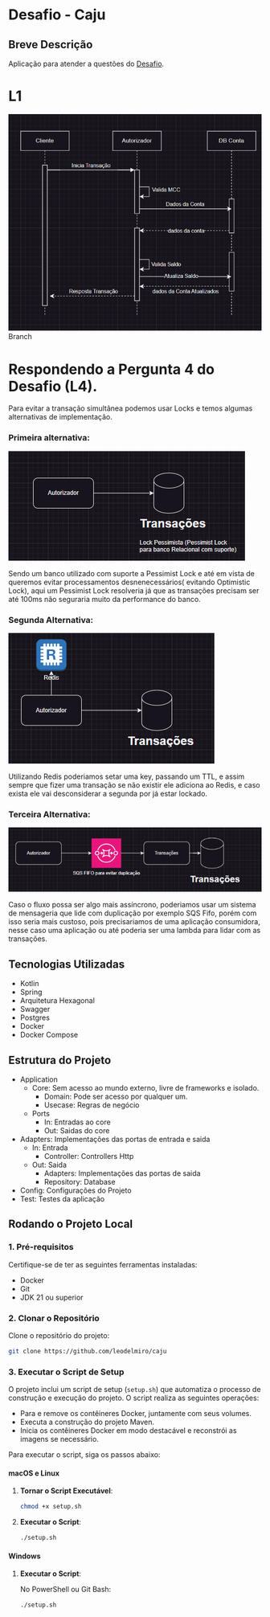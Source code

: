 # Desafio - Caju

## Breve Descrição

Aplicação para atender a questões do [Desafio](./Desafio.md).

# L1

![Fluxo L1](./l1.png)
Branch

# Respondendo a Pergunta 4 do Desafio (L4).

Para evitar a transação simultânea podemos usar Locks e temos algumas alternativas de implementação.

### Primeira alternativa:

![Lock DB](./lockdb.png)

Sendo um banco utilizado com suporte a Pessimist Lock e até em vista de queremos evitar processamentos desnenecessários(
evitando Optimistic Lock), aqui um Pessimist Lock resolveria já que as transações precisam ser até 100ms não seguraria
muito da performance do banco.

### Segunda Alternativa:

![Lock Redis](./lockredis.png)

Utilizando Redis poderiamos setar uma key, passando um TTL, e assim sempre que fizer uma transação se não existir ele
adiciona ao Redis, e caso exista ele vai desconsiderar a segunda por já estar lockado.

### Terceira Alternativa:

![Lock Sqs Fifo](./locksqs.png)

Caso o fluxo possa ser algo mais assíncrono, poderiamos usar um sistema de mensageria que lide com duplicação por
exemplo SQS Fifo, porém com isso seria mais custoso, pois precisariamos de uma aplicação consumidora, nesse caso uma
aplicação ou até poderia ser uma lambda para lidar com as transações.

## Tecnologias Utilizadas

- Kotlin
- Spring
- Arquitetura Hexagonal
- Swagger
- Postgres
- Docker
- Docker Compose

## Estrutura do Projeto

- Application
    - Core: Sem acesso ao mundo externo, livre de frameworks e isolado.
        - Domain: Pode ser acesso por qualquer um.
        - Usecase: Regras de negócio
    - Ports
        - In: Entradas ao core
        - Out: Saidas do core
- Adapters: Implementações das portas de entrada e saida
    - In: Entrada
        - Controller: Controllers Http
    - Out: Saida
        - Adapters: Implementações das portas de saida
        - Repository: Database
- Config: Configurações do Projeto
- Test: Testes da aplicação

## Rodando o Projeto Local

### 1. Pré-requisitos

Certifique-se de ter as seguintes ferramentas instaladas:

- Docker
- Git
- JDK 21 ou superior

### 2. Clonar o Repositório

Clone o repositório do projeto:

```sh
git clone https://github.com/leodelmiro/caju
```

### 3. Executar o Script de Setup

O projeto inclui um script de setup (`setup.sh`) que automatiza o processo de construção e execução do projeto. O script
realiza as seguintes operações:

- Para e remove os contêineres Docker, juntamente com seus volumes.
- Executa a construção do projeto Maven.
- Inicia os contêineres Docker em modo destacável e reconstrói as imagens se necessário.

Para executar o script, siga os passos abaixo:

#### macOS e Linux

1. **Tornar o Script Executável**:

    ```sh
    chmod +x setup.sh
    ```

1. **Executar o Script**:

    ```sh
    ./setup.sh
    ```

#### Windows

1. **Executar o Script**:

   No PowerShell ou Git Bash:

    ```sh
    ./setup.sh
    ```
